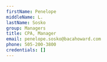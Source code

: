 ```yaml
---
firstName: Penelope
middleName: L.
lastName: Sosko
group: Managers
title: CPA, Manager
email: penelope.sosko@bacahoward.com
phone: 505-200-3800
credentials: []
---
```

